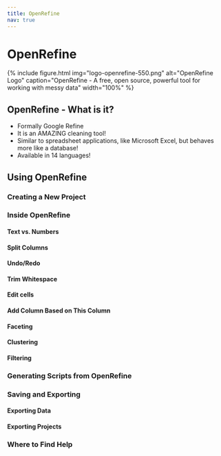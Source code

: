 ```yaml
---
title: OpenRefine
nav: true
---
```


# OpenRefine

{% include figure.html img="logo-openrefine-550.png" alt="OpenRefine Logo" caption="OpenRefine - A free, open source, powerful tool for working with messy data" width="100%" %}

## OpenRefine - What is it?

* Formally Google Refine
* It is an AMAZING cleaning tool!
* Similar to spreadsheet applications, like Microsoft Excel, but behaves more like a database!
* Available in 14 languages!

## Using OpenRefine

### Creating a New Project

### Inside OpenRefine

#### Text vs. Numbers

#### Split Columns

#### Undo/Redo

#### Trim Whitespace

#### Edit cells

#### Add Column Based on This Column

#### Faceting

#### Clustering

#### Filtering

### Generating Scripts from OpenRefine

### Saving and Exporting

#### Exporting Data
#### Exporting Projects

### Where to Find Help
